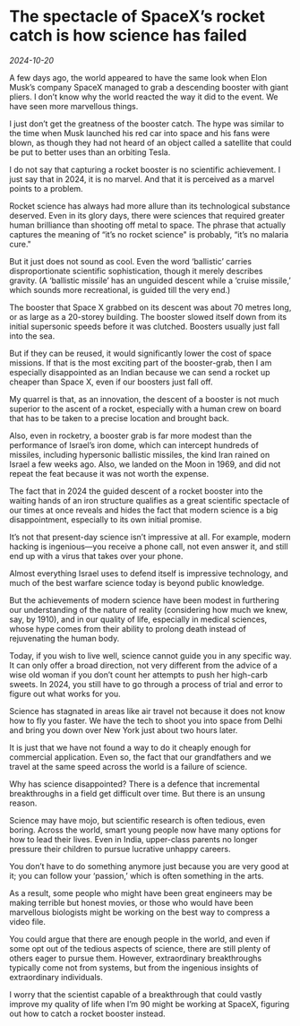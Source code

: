 # The spectacle of SpaceX’s rocket catch is how science has failed

*2024-10-20*

A few days ago, the world appeared to have the same look when Elon
Musk’s company SpaceX managed to grab a descending booster with giant
pliers. I don’t know why the world reacted the way it did to the event.
We have seen more marvellous things.

I just don’t get the greatness of the booster catch. The hype was
similar to the time when Musk launched his red car into space and his
fans were blown, as though they had not heard of an object called a
satellite that could be put to better uses than an orbiting Tesla. 

I do not say that capturing a rocket booster is no scientific
achievement. I just say that in 2024, it is no marvel. And that it is
perceived as a marvel points to a problem.

Rocket science has always had more allure than its technological
substance deserved. Even in its glory days, there were sciences that
required greater human brilliance than shooting off metal to space. The
phrase that actually captures the meaning of “it’s no rocket science" is
probably, “it’s no malaria cure." 

But it just does not sound as cool. Even the word ‘ballistic’ carries
disproportionate scientific sophistication, though it merely describes
gravity. (A ‘ballistic missile’ has an unguided descent while a ‘cruise
missile,’ which sounds more recreational, is guided till the very end.)

The booster that Space X grabbed on its descent was about 70 metres
long, or as large as a 20-storey building. The booster slowed itself
down from its initial supersonic speeds before it was clutched. Boosters
usually just fall into the sea. 

But if they can be reused, it would significantly lower the cost of
space missions. If that is the most exciting part of the booster-grab,
then I am especially disappointed as an Indian because we can send a
rocket up cheaper than Space X, even if our boosters just fall off.

My quarrel is that, as an innovation, the descent of a booster is not
much superior to the ascent of a rocket, especially with a human crew on
board that has to be taken to a precise location and brought back. 

Also, even in rocketry, a booster grab is far more modest than the
performance of Israel’s iron dome, which can intercept hundreds of
missiles, including hypersonic ballistic missiles, the kind Iran rained
on Israel a few weeks ago. Also, we landed on the Moon in 1969, and did
not repeat the feat because it was not worth the expense.

The fact that in 2024 the guided descent of a rocket booster into the
waiting hands of an iron structure qualifies as a great scientific
spectacle of our times at once reveals and hides the fact that modern
science is a big disappointment, especially to its own initial promise.

It’s not that present-day science isn’t impressive at all. For example,
modern hacking is ingenious—you receive a phone call, not even answer
it, and still end up with a virus that takes over your phone. 

Almost everything Israel uses to defend itself is impressive technology,
and much of the best warfare science today is beyond public knowledge.

But the achievements of modern science have been modest in furthering
our understanding of the nature of reality (considering how much we
knew, say, by 1910), and in our quality of life, especially in medical
sciences, whose hype comes from their ability to prolong death instead
of rejuvenating the human body.

Today, if you wish to live well, science cannot guide you in any
specific way. It can only offer a broad direction, not very different
from the advice of a wise old woman if you don’t count her attempts to
push her high-carb sweets. In 2024, you still have to go through a
process of trial and error to figure out what works for you.

Science has stagnated in areas like air travel not because it does not
know how to fly you faster. We have the tech to shoot you into space
from Delhi and bring you down over New York just about two hours later. 

It is just that we have not found a way to do it cheaply enough for
commercial application. Even so, the fact that our grandfathers and we
travel at the same speed across the world is a failure of science.

Why has science disappointed? There is a defence that incremental
breakthroughs in a field get difficult over time. But there is an unsung
reason.

Science may have mojo, but scientific research is often tedious, even
boring. Across the world, smart young people now have many options for
how to lead their lives. Even in India, upper-class parents no longer
pressure their children to pursue lucrative unhappy careers. 

You don’t have to do something anymore just because you are very good at
it; you can follow your ‘passion,’ which is often something in the
arts. 

As a result, some people who might have been great engineers may be
making terrible but honest movies, or those who would have been
marvellous biologists might be working on the best way to compress a
video file.

You could argue that there are enough people in the world, and even if
some opt out of the tedious aspects of science, there are still plenty
of others eager to pursue them. However, extraordinary breakthroughs
typically come not from systems, but from the ingenious insights of
extraordinary individuals. 

I worry that the scientist capable of a breakthrough that could vastly
improve my quality of life when I’m 90 might be working at SpaceX,
figuring out how to catch a rocket booster instead.
